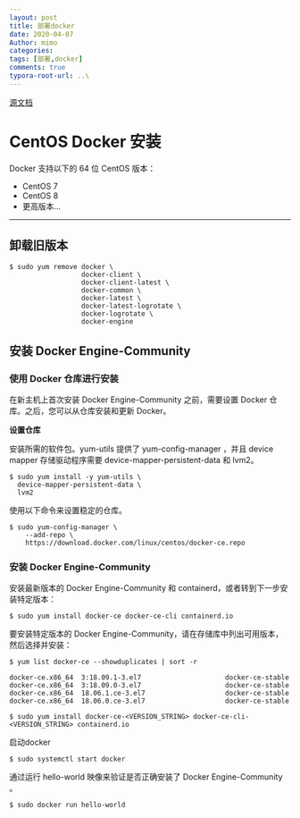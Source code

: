 ```yaml
---
layout: post
title: 部署docker
date: 2020-04-07
Author: mimo
categories: 
tags: [部署,docker]
comments: true
typora-root-url: ..\
---
```


[源文档](https://www.runoob.com/docker/centos-docker-install.html)

# CentOS Docker 安装

Docker 支持以下的 64 位 CentOS 版本：

- CentOS 7
- CentOS 8
- 更高版本...

------

## 卸载旧版本

```
$ sudo yum remove docker \
                  docker-client \
                  docker-client-latest \
                  docker-common \
                  docker-latest \
                  docker-latest-logrotate \
                  docker-logrotate \
                  docker-engine
```

## 安装 Docker Engine-Community

### 使用 Docker 仓库进行安装

在新主机上首次安装 Docker Engine-Community 之前，需要设置 Docker 仓库。之后，您可以从仓库安装和更新 Docker。

**设置仓库**

安装所需的软件包。yum-utils 提供了 yum-config-manager ，并且 device mapper 存储驱动程序需要 device-mapper-persistent-data 和 lvm2。

```
$ sudo yum install -y yum-utils \
  device-mapper-persistent-data \
  lvm2
```

使用以下命令来设置稳定的仓库。

```
$ sudo yum-config-manager \
    --add-repo \
    https://download.docker.com/linux/centos/docker-ce.repo
```

### 安装 Docker Engine-Community

安装最新版本的 Docker Engine-Community 和 containerd，或者转到下一步安装特定版本：

```
$ sudo yum install docker-ce docker-ce-cli containerd.io
```

要安装特定版本的 Docker Engine-Community，请在存储库中列出可用版本，然后选择并安装：

```
$ yum list docker-ce --showduplicates | sort -r

docker-ce.x86_64  3:18.09.1-3.el7                     docker-ce-stable
docker-ce.x86_64  3:18.09.0-3.el7                     docker-ce-stable
docker-ce.x86_64  18.06.1.ce-3.el7                    docker-ce-stable
docker-ce.x86_64  18.06.0.ce-3.el7                    docker-ce-stable

$ sudo yum install docker-ce-<VERSION_STRING> docker-ce-cli-<VERSION_STRING> containerd.io
```

启动docker

```
$ sudo systemctl start docker
```

通过运行 hello-world 映像来验证是否正确安装了 Docker Engine-Community 。

```
$ sudo docker run hello-world
```

